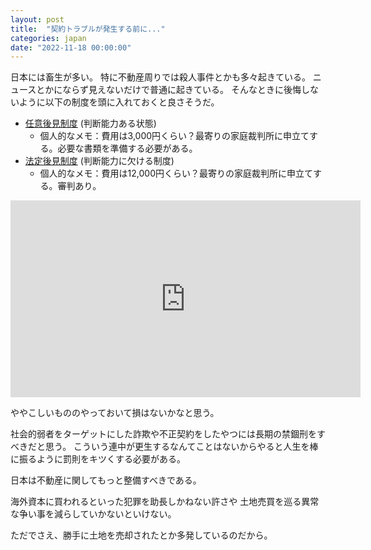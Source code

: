 ```yaml
---
layout: post
title:  "契約トラブルが発生する前に..."
categories: japan
date: "2022-11-18 00:00:00"
---
```


日本には畜生が多い。
特に不動産周りでは殺人事件とかも多々起きている。
ニュースとかにならず見えないだけで普通に起きている。
そんなときに後悔しないように以下の制度を頭に入れておくと良さそうだ。

- [任意後見制度](https://guardianship.mhlw.go.jp/personal/type/optional_guardianship/) (判断能力ある状態)
  - 個人的なメモ：費用は3,000円くらい？最寄りの家庭裁判所に申立てする。必要な書類を準備する必要がある。
- [法定後見制度](https://guardianship.mhlw.go.jp/personal/type/legal_guardianship/) (判断能力に欠ける制度)
  - 個人的なメモ：費用は12,000円くらい？最寄りの家庭裁判所に申立てする。審判あり。

<div class="google">
<iframe width="560" height="315" src="https://www.youtube.com/embed/ikBaU18ECFI" title="YouTube video player" frameborder="0" allow="accelerometer; autoplay; clipboard-write; encrypted-media; gyroscope; picture-in-picture" allowfullscreen></iframe>
</div>

ややこしいもののやっておいて損はないかなと思う。

社会的弱者をターゲットにした詐欺や不正契約をしたやつには長期の禁錮刑をすべきだと思う。
こういう連中が更生するなんてことはないからやると人生を棒に振るように罰則をキツくする必要がある。

日本は不動産に関してもっと整備すべきである。

海外資本に買われるといった犯罪を助長しかねない許さや
土地売買を巡る異常な争い事を減らしていかないといけない。

ただでさえ、勝手に土地を売却されたとか多発しているのだから。

